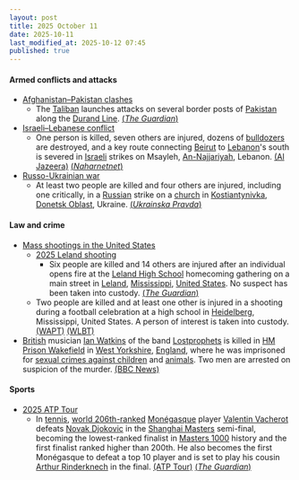 ```yaml
---
layout: post
title: 2025 October 11
date: 2025-10-11
last_modified_at: 2025-10-12 07:45
published: true
---
```



#### Armed conflicts and attacks

* [Afghanistan–Pakistan clashes](https://en.wikipedia.org/wiki/Afghanistan%E2%80%93Pakistan_clashes_%282024%E2%80%93present%29 "Afghanistan–Pakistan clashes (2024–present)")
  * The [Taliban](https://en.wikipedia.org/wiki/Taliban "Taliban") launches attacks on several border posts of [Pakistan](https://en.wikipedia.org/wiki/Pakistan "Pakistan") along the [Durand Line](https://en.wikipedia.org/wiki/Durand_Line "Durand Line"). [(*The Guardian*)](https://www.theguardian.com/world/2025/oct/11/heavy-clashes-erupt-along-pakistan-afghanistan-border)
* [Israeli–Lebanese conflict](https://en.wikipedia.org/wiki/Israeli%E2%80%93Lebanese_conflict "Israeli–Lebanese conflict")
  * One person is killed, seven others are injured, dozens of [bulldozers](https://en.wikipedia.org/wiki/Bulldozer "Bulldozer") are destroyed, and a key route connecting [Beirut](https://en.wikipedia.org/wiki/Beirut "Beirut") to [Lebanon](https://en.wikipedia.org/wiki/Lebanon "Lebanon")'s south is severed in [Israeli](https://en.wikipedia.org/wiki/Israel "Israel") strikes on Msayleh, [An-Najjariyah](https://en.wikipedia.org/wiki/An-Najjariyah "An-Najjariyah"), Lebanon. [(Al Jazeera)](https://www.aljazeera.com/news/2025/10/11/intensive-israeli-air-strikes-kill-one-injure-seven-in-southern-lebanon) [(*Naharnetnet*)](https://www.naharnet.com/stories/en/315790-1-dead-7-hurt-and-dozens-of-bulldozers-destroyed-in-heavy-israeli-strikes-on-msayleh)
* [Russo-Ukrainian war](https://en.wikipedia.org/wiki/Russo-Ukrainian_war_%282022%E2%80%93present%29 "Russo-Ukrainian war (2022–present)")
  * At least two people are killed and four others are injured, including one critically, in a [Russian](https://en.wikipedia.org/wiki/Russia "Russia") strike on a [church](https://en.wikipedia.org/wiki/Church_%28building%29 "Church (building)") in [Kostiantynivka](https://en.wikipedia.org/wiki/Kostiantynivka "Kostiantynivka"), [Donetsk Oblast](https://en.wikipedia.org/wiki/Donetsk_Oblast "Donetsk Oblast"), Ukraine. [(*Ukrainska Pravda*)](https://www.pravda.com.ua/eng/news/2025/10/11/8002339/)

#### Law and crime

* [Mass shootings in the United States](https://en.wikipedia.org/wiki/Mass_shootings_in_the_United_States "Mass shootings in the United States")
  * [2025 Leland shooting](https://en.wikipedia.org/wiki/2025_Leland_shooting "2025 Leland shooting")
    * Six people are killed and 14 others are injured after an individual opens fire at the [Leland High School](https://en.wikipedia.org/wiki/Leland_High_School_%28Leland%2C_Mississippi%29 "Leland High School (Leland, Mississippi)") homecoming gathering on a main street in [Leland](https://en.wikipedia.org/wiki/Leland%2C_Mississippi "Leland, Mississippi"), [Mississippi](https://en.wikipedia.org/wiki/Mississippi "Mississippi"), [United States](https://en.wikipedia.org/wiki/United_States "United States"). No suspect has been taken into custody. [(*The Guardian*)](https://www.theguardian.com/us-news/2025/oct/11/leland-mississippi-mass-shooting)
  * Two people are killed and at least one other is injured in a shooting during a football celebration at a high school in [Heidelberg](https://en.wikipedia.org/wiki/Heidelberg%2C_Mississippi "Heidelberg, Mississippi"), Mississippi, United States. A person of interest is taken into custody. [(WAPT)](https://www.wapt.com/article/two-people-dead-in-high-school-football-shooting/69005793) [(WLBT)](https://www.wlbt.com/2025/10/11/heidelberg-police-search-person-interest-involving-deadly-shooting-football-game/)
* [British](https://en.wikipedia.org/wiki/British_people "British people") musician [Ian Watkins](https://en.wikipedia.org/wiki/Ian_Watkins_%28Lostprophets_singer%29 "Ian Watkins (Lostprophets singer)") of the band [Lostprophets](https://en.wikipedia.org/wiki/Lostprophets "Lostprophets") is killed in [HM Prison Wakefield](https://en.wikipedia.org/wiki/HM_Prison_Wakefield "HM Prison Wakefield") in [West Yorkshire](https://en.wikipedia.org/wiki/West_Yorkshire "West Yorkshire"), [England](https://en.wikipedia.org/wiki/England "England"), where he was imprisoned for [sexual crimes against children](https://en.wikipedia.org/wiki/Child_sexual_abuse_in_the_United_Kingdom "Child sexual abuse in the United Kingdom") and [animals](https://en.wikipedia.org/wiki/Bestiality "Bestiality"). Two men are arrested on suspicion of the murder. [(BBC News)](https://www.bbc.com/news/articles/cm2d2me0eljo)

#### Sports

* [2025 ATP Tour](https://en.wikipedia.org/wiki/2025_ATP_Tour "2025 ATP Tour")
  * In [tennis](https://en.wikipedia.org/wiki/Tennis "Tennis"), [world 206th-ranked](https://en.wikipedia.org/wiki/ATP_ranking "ATP ranking") [Monégasque](https://en.wikipedia.org/wiki/Monaco "Monaco") player [Valentin Vacherot](https://en.wikipedia.org/wiki/Valentin_Vacherot "Valentin Vacherot") defeats [Novak Djokovic](https://en.wikipedia.org/wiki/Novak_Djokovic "Novak Djokovic") in the [Shanghai Masters](https://en.wikipedia.org/wiki/Shanghai_Masters "Shanghai Masters") semi-final, becoming the lowest-ranked finalist in [Masters 1000](https://en.wikipedia.org/wiki/Masters_1000 "Masters 1000") history and the first finalist ranked higher than 200th. He also becomes the first Monégasque to defeat a top 10 player and is set to play his cousin [Arthur Rinderknech](https://en.wikipedia.org/wiki/Arthur_Rinderknech "Arthur Rinderknech") in the final. [(ATP Tour)](https://www.atptour.com/en/news/vacherot-shanghai-2025-final-run-incredible-stats) [(*The Guardian*)](https://www.theguardian.com/sport/2025/oct/11/world-no-204-valentin-vacherot-topples-djokovic-to-make-history-in-shanghai-medvedev-rinderknech)
